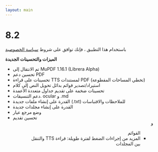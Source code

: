 ```yaml
---
layout: main
---
```


# 8.2

باستخدام هذا التطبيق ، فإنك توافق على شروط [سياسة الخصوصية](/PrivacyPolicy/ar)

**الميزات والتحسينات الجديدة**

* تم الانتقال إلى MuPDF 1.16.1 (Librera Alpha)
* تحسين دعم PDF
* تحسينات على قراءة TTS لمستندات PDF (تخطي المساحات المقطوعة)
* استيراد/تصدير قوائم بدائل تحويل النص إلى كلام
* تحسينات ضخمة على تقديم جداول متعددة الأعمدة
* دعم التنسيقات. ocular و .md
* القدرة على إنشاء ملفات جديدة (.txt) للملاحظات والاقتباسات
* القدرة على إنشاء مجلدات جديدة
* وضع مرجع عيار
* تحسين تقديم <ol style=";text-align:right;direction:rtl"> و <ul style=";text-align:right;direction:rtl"> القوائم
* المزيد من إجراءات الضغط لفترة طويلة: قراءة TTS والتنقل بين المجلدات
